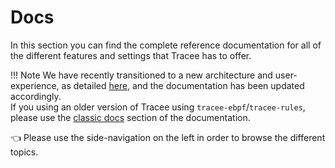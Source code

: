 # Docs

In this section you can find the complete reference documentation for all of the different features and settings that Tracee has to offer.

!!! Note
We have recently transitioned to a new architecture and user-experience, as detailed [here](https://github.com/aquasecurity/tracee/discussions/2499), and the documentation has been updated accordingly.  
If you using an older version of Tracee using `tracee-ebpf`/`tracee-rules`, please use the [classic docs](../classic-docs/docs/overview.md) section of the documentation.  

👈 Please use the side-navigation on the left in order to browse the different topics.